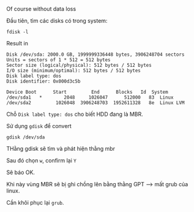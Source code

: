 Of course without data loss

Đầu tiên, tìm các disks có trong system:

    fdisk -l

Result in

    Disk /dev/sda: 2000.0 GB, 1999999336448 bytes, 3906248704 sectors
    Units = sectors of 1 * 512 = 512 bytes
    Sector size (logical/physical): 512 bytes / 512 bytes
    I/O size (minimum/optimal): 512 bytes / 512 bytes
    Disk label type: dos
    Disk identifier: 0x000d3c5b

    Device Boot      Start         End      Blocks   Id  System
    /dev/sda1   *        2048     1026047      512000   83  Linux
    /dev/sda2         1026048  3906248703  1952611328   8e  Linux LVM

Chỗ `Disk label type: dos` cho biết HDD đang là MBR.

Sử dụng `gdisk` để convert

    gdisk /dev/sda

THằng gdisk sẽ tìm và phát hiện thằng mbr

Sau đó chọn `w`, confirm lại `Y`

Sẽ báo OK.

Khi này vùng MBR sẽ bị ghi chồng lên bằng thằng GPT --> mất grub của linux.

Cần khôi phục lại `grub`.
